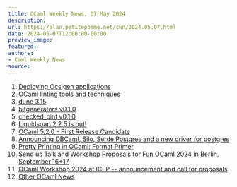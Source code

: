 ```yaml
---
title: OCaml Weekly News, 07 May 2024
description:
url: https://alan.petitepomme.net/cwn/2024.05.07.html
date: 2024-05-07T12:00:00-00:00
preview_image:
featured:
authors:
- Caml Weekly News
source:
---
```


<ol><li><a href="https://alan.petitepomme.net/cwn/2024.05.07.html#1">Deploying Ocsigen applications</a></li><li><a href="https://alan.petitepomme.net/cwn/2024.05.07.html#2">OCaml linting tools and techniques</a></li><li><a href="https://alan.petitepomme.net/cwn/2024.05.07.html#3">dune 3.15</a></li><li><a href="https://alan.petitepomme.net/cwn/2024.05.07.html#4">bitgenerators v0.1.0</a></li><li><a href="https://alan.petitepomme.net/cwn/2024.05.07.html#5">checked_oint v0.1.0</a></li><li><a href="https://alan.petitepomme.net/cwn/2024.05.07.html#6">Liquidsoap 2.2.5 is out!</a></li><li><a href="https://alan.petitepomme.net/cwn/2024.05.07.html#7">OCaml 5.2.0 - First Release Candidate</a></li><li><a href="https://alan.petitepomme.net/cwn/2024.05.07.html#8">Announcing DBCaml, Silo, Serde Postgres and a new driver for postgres</a></li><li><a href="https://alan.petitepomme.net/cwn/2024.05.07.html#9">Pretty Printing in OCaml: Format Primer</a></li><li><a href="https://alan.petitepomme.net/cwn/2024.05.07.html#10">Send us Talk and Workshop Proposals for Fun OCaml 2024 in Berlin, September 16+17</a></li><li><a href="https://alan.petitepomme.net/cwn/2024.05.07.html#11">OCaml Workshop 2024 at ICFP -- announcement and call for proposals</a></li><li><a href="https://alan.petitepomme.net/cwn/2024.05.07.html#12">Other OCaml News</a></li></ol>
